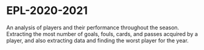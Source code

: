 # EPL-2020-2021

An analysis of players and their performance throughout the season. Extracting the most number of goals, fouls, cards, and passes acquired by a player, and also extracting data and finding the worst player for the year.
